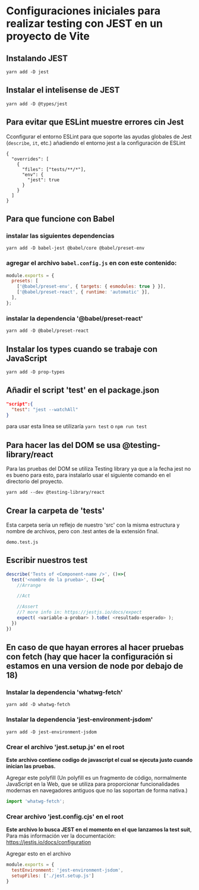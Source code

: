 # Configuraciones iniciales para realizar testing con JEST en un proyecto de Vite

## Instalando JEST

`yarn add -D jest`

## Instalar el intelisense de JEST

`yarn add -D @types/jest`

## Para evitar que ESLint muestre errores cin Jest

Cconfigurar el entorno ESLint para que soporte las ayudas globales de Jest (`describe`, `it`, etc.) añadiendo el entorno jest a la configuración de ESLint

```
{
  "overrides": [
    {
      "files": ["tests/**/*"],
      "env": {
        "jest": true
      }
    }
  ]
}
```

## Para que funcione con Babel

### instalar las siguientes dependencias

`yarn add -D babel-jest @babel/core @babel/preset-env`

### agregar el archivo `babel.config.js` en con este contenido:

```js
module.exports = {
  presets: [
    ['@babel/preset-env', { targets: { esmodules: true } }],
    ['@babel/preset-react', { runtime: 'automatic' }],
  ],
};
```

### instalar la dependencia '@babel/preset-react'

`yarn add -D @babel/preset-react`

## Instalar los types cuando se trabaje con JavaScript

`yarn add -D prop-types`

## Añadir el script 'test' en el package.json

```json
"script":{
  "test": "jest --watchAll"
}
```

para usar esta linea se utilizaría `yarn test` o `npm run test`

## Para hacer las del DOM se usa @testing-library/react

Para las pruebas del DOM se utiliza Testing library ya que a la fecha jest no es bueno para esto, para instalarlo usar el siguiente comando en el directorio del proyecto.

`yarn add --dev @testing-library/react`

## Crear la carpeta de 'tests'

Esta carpeta seria un reflejo de nuestro 'src' con la misma estructura y nombre de archivos, pero con .test antes de la extensión final.

`demo.test.js`

## Escribir nuestros test

```js
describe('Tests of <Component-name />', ()=>{
  test('<nombre de la prueba>', ()=>{
    //Arrange

    //Act

    //Assert
    //? more info in: https://jestjs.io/docs/expect
    expect( <variable-a-probar> ).toBe( <resultado-esperado> );
  })
})
```

## En caso de que hayan errores al hacer pruebas con fetch (hay que hacer la configuración si estamos en una version de node por debajo de 18)

### Instalar la dependencia 'whatwg-fetch'

`yarn add -D whatwg-fetch`

### Instalar la dependencia 'jest-environment-jsdom'

`yarn add -D jest-environment-jsdom`

### Crear el archivo 'jest.setup.js' en el root

**Este archivo contiene codigo de javascript el cual se ejecuta justo cuando inician las pruebas.**

Agregar este polyfill (Un polyfill es un fragmento de código, normalmente JavaScript en la Web, que se utiliza para proporcionar funcionalidades modernas en navegadores antiguos que no las soportan de forma nativa.)

```js
import 'whatwg-fetch';
```

### Crear archivo 'jest.config.cjs' en el root

**Este archivo lo busca JEST en el momento en el que lanzamos la test suit**, Para más información ver la documentación: https://jestjs.io/docs/configuration

Agregar esto en el archivo

```cjs
module.exports = {
  testEnvironment: 'jest-environment-jsdom',
  setupFiles: ['./jest.setup.js']
}
```
